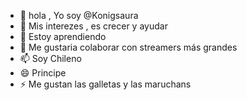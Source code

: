 - 👋 hola , Yo soy @Konigsaura
- 👀 Mis interezes , es crecer y ayudar
- 🌱 Estoy aprendiendo
- 💞️ Me gustaria colaborar con streamers más grandes
- 📫 Soy Chileno 
- 😄 Principe
- ⚡ Me gustan las galletas y las maruchans

<!---
Konigsaura/Konigsaura is a ✨ special ✨ repository because its `README.md` (this file) appears on your GitHub profile.
You can click the Preview link to take a look at your changes.
--->
